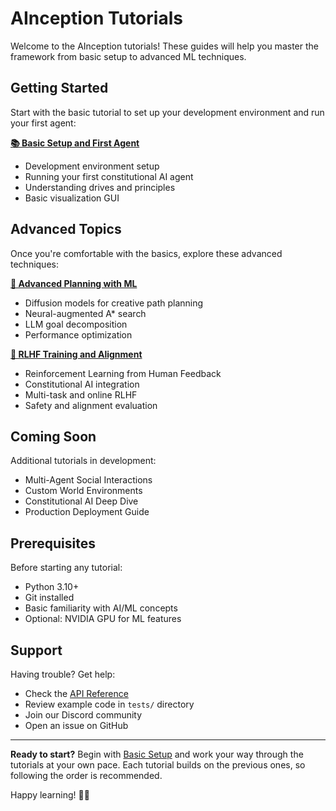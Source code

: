 # AInception Tutorials

Welcome to the AInception tutorials! These guides will help you master the framework from basic setup to advanced ML techniques.

## Getting Started

Start with the basic tutorial to set up your development environment and run your first agent:

**[📚 Basic Setup and First Agent](basic_setup.md)**
- Development environment setup
- Running your first constitutional AI agent
- Understanding drives and principles
- Basic visualization GUI

## Advanced Topics

Once you're comfortable with the basics, explore these advanced techniques:

**[🧠 Advanced Planning with ML](advanced_planning.md)**
- Diffusion models for creative path planning
- Neural-augmented A* search
- LLM goal decomposition
- Performance optimization

**[🎯 RLHF Training and Alignment](rlhf_training.md)**
- Reinforcement Learning from Human Feedback
- Constitutional AI integration
- Multi-task and online RLHF
- Safety and alignment evaluation

## Coming Soon

Additional tutorials in development:
- Multi-Agent Social Interactions
- Custom World Environments  
- Constitutional AI Deep Dive
- Production Deployment Guide

## Prerequisites

Before starting any tutorial:
- Python 3.10+
- Git installed
- Basic familiarity with AI/ML concepts
- Optional: NVIDIA GPU for ML features

## Support

Having trouble? Get help:
- Check the [API Reference](../API.md)
- Review example code in `tests/` directory
- Join our Discord community
- Open an issue on GitHub

---

**Ready to start?** Begin with [Basic Setup](basic_setup.md) and work your way through the tutorials at your own pace. Each tutorial builds on the previous ones, so following the order is recommended.

Happy learning! 🚀✨